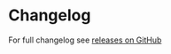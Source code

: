 Changelog
======

For full changelog see [releases on GitHub](https://github.com/VeliovGroup/Meteor-Template-helpers/releases)
